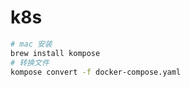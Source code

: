 <!--
 * @Author: jackning 270580156@qq.com
 * @Date: 2025-08-04 14:54:18
 * @LastEditors: jackning 270580156@qq.com
 * @LastEditTime: 2025-08-04 15:08:16
 * @Description: bytedesk.com https://github.com/Bytedesk/bytedesk
 *   Please be aware of the BSL license restrictions before installing Bytedesk IM – 
 *  selling, reselling, or hosting Bytedesk IM as a service is a breach of the terms and automatically terminates your rights under the license. 
 *  Business Source License 1.1: https://github.com/Bytedesk/bytedesk/blob/main/LICENSE 
 *  contact: 270580156@qq.com 
 * 
 * Copyright (c) 2025 by bytedesk.com, All Rights Reserved. 
-->
# k8s

```bash
# mac 安装
brew install kompose
# 转换文件
kompose convert -f docker-compose.yaml
```

